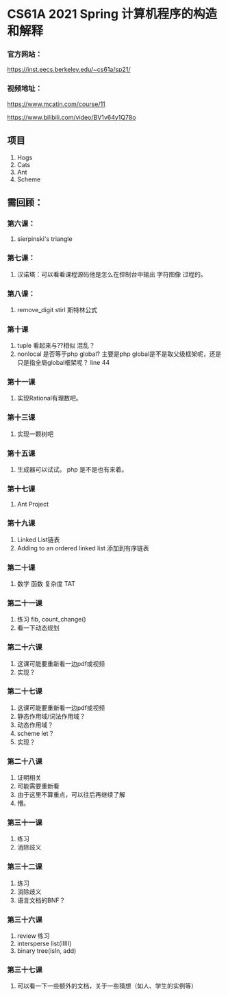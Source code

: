 # CS61A 2021 Spring 计算机程序的构造和解释

### 官方网站：

https://inst.eecs.berkeley.edu/~cs61a/sp21/

### 视频地址：

https://www.mcatin.com/course/11

https://www.bilibili.com/video/BV1v64y1Q78o


## 项目
1. Hogs
2. Cats
3. Ant
4. Scheme

## 需回顾：
### 第六课：
1. sierpinski's triangle

### 第七课：
1. 汉诺塔：可以看看课程源码他是怎么在控制台中输出 字符图像 过程的。

### 第八课：
1. remove_digit stirl 斯特林公式

### 第十课
1. tuple 看起来与??相似 混乱？
2. nonlocal 是否等于php global? 主要是php global是不是取父级框架呢，还是只是指全局global框架呢？ line 44

### 第十一课
1. 实现Rational有理数吧。

### 第十三课
1. 实现一颗树吧

### 第十五课
1. 生成器可以试试。 php 是不是也有来着。

### 第十七课
1. Ant Project

### 第十九课
1. Linked List链表
2. Adding to an ordered linked list 添加到有序链表

### 第二十课
1. 数学 函数  复杂度 TAT

### 第二十一课
1. 练习 fib, count_change()
2. 看一下动态规划

### 第二十六课
1. 这课可能要重新看一边pdf或视频
2. 实现？

### 第二十七课
1. 这课可能要重新看一边pdf或视频
2. 静态作用域/词法作用域？
3. 动态作用域？
4. scheme let？
5. 实现？

### 第二十八课
1. 证明相关
2. 可能需要重新看
3. 由于这里不算重点，可以往后再继续了解
4. 懵。

### 第三十一课
1. 练习
1. 消除歧义

### 第三十二课
1. 练习
1. 消除歧义
1. 语言文档的BNF？

### 第三十六课
1. review 练习
2. intersperse list(ⅡⅢ)
3. binary tree(isIn, add)

### 第三十七课
1. 可以看一下一些额外的文档，关于一些猜想（如人、学生的实例等）